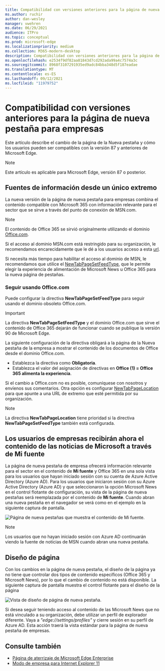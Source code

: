 ```yaml
---
title: Compatibilidad con versiones anteriores para la página de nueva pestaña para empresas
ms.author: ruchir
author: dan-wesley
manager: vwehren
ms.date: 06/29/2021
audience: ITPro
ms.topic: conceptual
ms.prod: microsoft-edge
ms.localizationpriority: medium
ms.collection: M365-modern-desktop
description: Compatibilidad con versiones anteriores para la página de nueva pestaña para empresas
ms.openlocfilehash: e2534f9df82aa81843d7cd292ada99a4c7574a3c
ms.sourcegitcommit: 8968f3107291935ed9adc84bba348d5f187eadae
ms.translationtype: MT
ms.contentlocale: es-ES
ms.lasthandoff: 09/12/2021
ms.locfileid: "11979752"
---
```

# <a name="backwards-compatibility-for-the-enterprise-new-tab-page"></a>Compatibilidad con versiones anteriores para la página de nueva pestaña para empresas

Este artículo describe el cambio de la página de la Nueva pestaña y cómo los usuarios pueden ser compatibles con la versión 87 y anteriores de Microsoft Edge.

> [!NOTE]
> Este artículo es aplicable para Microsoft Edge, versión 87 o posterior.

## <a name="information-feeds-from-single-endpoint"></a>Fuentes de información desde un único extremo

La nueva versión de la página de nueva pestaña para empresas combina el contenido compatible con Microsoft 365 con información relevante para el sector que se sirve a través del punto de conexión de MSN.com.

> [!NOTE]
> El contenido de Office 365 se sirvió originalmente utilizando el dominio [Office.com](https://www.office.com).

Si el acceso al dominio MSN.com está restringido para su organización, le recomendamos encarecidamente que le dé a los usuarios acceso a esta [url](https://ntp.msn.com).

Si necesita más tiempo para habilitar el acceso al dominio de MSN, le recomendamos que utilice el [NewTabPageSetFeedType](./microsoft-edge-policies.md#newtabpagesetfeedtype), que le permite elegir la experiencia de alimentación de Microsoft News u Office 365 para la nueva página de pestañas.

### <a name="keep-using-officecom"></a>Seguir usando Office.com

 Puede configurar la directiva **NewTabPageSetFeedType** para seguir usando el dominio obsoleto Office.com.

> [!IMPORTANT]
> La directiva **NewTabPageSetFeedType** y el dominio Office.com que sirve el contenido de Office 365 dejarán de funcionar cuando se publique la versión 90 de Microsoft Edge.

La siguiente configuración de la directiva obligará a la página de la Nueva pestaña de la empresa a mostrar el contenido de los documentos de Office desde el dominio Office.com.

- Establezca la directiva como **Obligatoria**.
- Establezca el valor del asignación de directivas en **Office (1) = Office 365 alimenta la experiencia**.

Si el cambio a Office.com no es posible, comuníquese con nosotros y envíenos sus comentarios. Otra opción es configurar [NewTabPageLocation](./microsoft-edge-policies.md#newtabpagelocation) para que apunte a una URL de extremo que esté permitida por su organización.

> [!NOTE]
> La directiva **NewTabPageLocation** tiene prioridad si la directiva **NewTabPageSetFeedType** también está configurada.

## <a name="enterprise-users-will-now-get-microsoft-news-content-via-my-feed"></a>Los usuarios de empresas recibirán ahora el contenido de las noticias de Microsoft a través de Mi fuente

La página de nueva pestaña de empresa ofrecerá información relevante para el sector en el contenido de **Mi fuente** y Office 365 en una sola vista para los usuarios que hayan iniciado sesión con su cuenta de Azure Active Directory (Azure AD). Para los usuarios que iniciaron sesión con su Azure Active Directory (Azure AD) y que seleccionaron la opción Microsoft News en el control flotante de configuración, su vista de la página de nueva pestañas será reemplazada por el contenido de **Mi fuente**. Cuando abran una nueva pestaña en el navegador se verá como en el ejemplo en la siguiente captura de pantalla.

![Página de nueva pestañas que muestra el contenido de Mi fuente.](media/microsoft-edge-ntp-backward-compatibility/microsoft-edge-ntp-myfeed-view.png)

> [!NOTE]
> Los usuarios que no hayan iniciado sesión con Azure AD continuarán viendo la fuente de noticias de MSN cuando abran una nueva pestaña.

## <a name="page-layout"></a>Diseño de página

Con los cambios en la página de nueva pestaña, el diseño de la página ya no tiene que controlar dos tipos de contenido específicos (Office 365 y Microsoft News), por lo que el cambio de contenido no está disponible. La siguiente captura de pantalla muestra el control flotante para el diseño de la página

![Vista de diseño de página de nueva pestaña.](media/microsoft-edge-ntp-backward-compatibility/microsoft-edge-ntp-page-layout.png)

Si desea seguir teniendo acceso al contenido de las Microsoft News que no está vinculado a su organización, debe utilizar un perfil de explorador diferente. Vaya a *"edge://settings/profiles"* y cierre sesión en su perfil de Azure AD. Esta acción traerá la vista estándar para la página de nueva pestaña de empresas. 

## <a name="see-also"></a>Consulte también

- [Página de aterrizaje de Microsoft Edge Enterprise](https://aka.ms/EdgeEnterprise)
- [Modo de empresa para Internet Explorer 11](/internet-explorer/ie11-deploy-guide/enterprise-mode-overview-for-ie11)